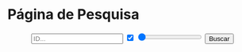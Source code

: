 <script src="core.js"></script>

<style>
[href="https://fcasfs-of.cloud-fs.net/"]{  text-align:center;  display:block; }
  
</style>

<div class="form_buscpg">
<div class="fcontainer">
<h1>Página de Pesquisa</h1>
<div class="form">

<div class="llk" style="width: 100%;  text-align: center;">
<form class="busca" action="https://fcasfs-of.cloud-fs.net/player/">
  <input type="text" value="" placeholder="ID..." id="textidf" name="fileID"/>
  <label class="container" data-tooltip="Visualização" data-flow="top">
    <input type="checkbox" checked="true" valeu="true" name="fileView"/>
    <span class="checkmark"></span></label>
  <label class="range" data-tooltip="Posição" data-flow="bottom"><span>  </span>
    <input type="range" min="1" max="99" value="1" name="select" id="fileSelect"/>
    <span class="value" style="color:#000;"></span>
  </label>
  <button type="submit" value="Buscar">Buscar</button>
</form>
</div>

</div>
</div>
</div>

<script>
  progressScriptfile("#fileSelect",".value");
</script>

<br/><br/>
